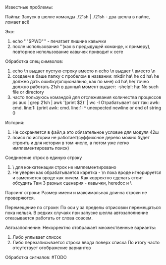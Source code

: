 Известные проблемы:

Пайпы:
Запуск в шелле команды ./21sh | ./21sh - два шелла в пайпе, ломает всё

Эко:
1) echo ''"$PWD"'' - печатает лишние кавычки
2) после использования ''(как в предыдущей команде, к примеру), повторное использование кавычек приводит к сеге

Обработка спец символов:
1) echo \n выдает пустую строку вместо n
    echo \\n выдает \ вместо \n
2) создаем в баше папку с пробелом в названии:
    mkdir ha\ he
    cd ha\ he должно дать ошибку(опционально, как по мне)
    cd ha\ he/ точно должно работать
    21sh в данный момент выдает:
        -shelp!: ha: No such file or directory
3) часто пользуюсь командой для отслеживания количества процессов
    ps aux | grep 21sh | awk '{print $2}' | wc -l
    Отрабатывает вот так:
    awk: cmd. line:1: {print
    awk: cmd. line:1:       ^ unexpected newline or end of string
    0

История:
1) Не сохраняется в файл,а это обязательное условие для модуля 42ш
2) поиск по истории не работает(суффиксное дерево можно будет строить и для истории в том числе, а потом уже легко имплементировать поиск)

Соединение строк в единую строку
1) \ для конкатенации строк не имплементировано
2) Не уверен как обрабатывается каретка - \n пока вроде игнорируется и заменяется вроде как ничем. Как корректно сделать стоит обсудить
Там 3 разных сценария - кавычки, heredoc и \

Парсинг строки:
Размер имени и максимальная длинна строки не проверяются.

Перемещение по строке:
По оси у за пределы отрисовки перемещаться пока нельзя.
В редких случаях при запуске шелла автозаполнение отказывается работать от слова совсем.

Автозаполнение:
Некорректно отображает множественные варианты:
1) Либо уплывает список
2) Либо перезаписывается строка ввода поверх списка
По итогу часто отсутствует отображение вариантов


Обработка сигналов:
#TODO
